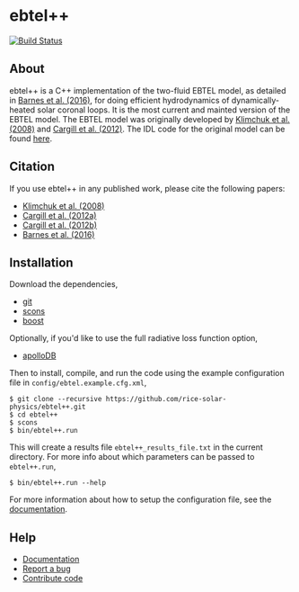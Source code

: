 # ebtel++
[![Build Status](https://travis-ci.org/rice-solar-physics/ebtelPlusPlus.svg?branch=master)](https://travis-ci.org/rice-solar-physics/ebtelPlusPlus)

## About
ebtel++ is a C++ implementation of the two-fluid EBTEL model, as detailed in [Barnes et al. (2016)](http://adsabs.harvard.edu/abs/2016arXiv160804776B), for doing efficient hydrodynamics of dynamically-heated solar coronal loops. It is the most current and mainted version of the EBTEL model. The EBTEL model was originally developed by [Klimchuk et al. (2008)](http://adsabs.harvard.edu/abs/2008ApJ...682.1351K) and [Cargill et al. (2012)](http://adsabs.harvard.edu/abs/2012ApJ...752..161C). The IDL code for the original model can be found [here](https://github.com/rice-solar-physics/EBTEL).

## Citation
If you use ebtel++ in any published work, please cite the following papers:

* [Klimchuk et al. (2008)](http://adsabs.harvard.edu/abs/2008ApJ...682.1351K)
* [Cargill et al. (2012a)](http://adsabs.harvard.edu/abs/2012ApJ...752..161C)
* [Cargill et al. (2012b)](http://adsabs.harvard.edu/abs/2012ApJ...758....5C)
* [Barnes et al. (2016)](http://adsabs.harvard.edu/abs/2016arXiv160804776B)

## Installation
Download the dependencies,
* [git](https://git-scm.com/)
* [scons](http://scons.org/)
* [boost](http://www.boost.org/)

Optionally, if you'd like to use the full radiative loss function option,
* [apolloDB](https://github.com/rice-solar-physics/apolloDB)

Then to install, compile, and run the code using the example configuration file in `config/ebtel.example.cfg.xml`,
```Shell
$ git clone --recursive https://github.com/rice-solar-physics/ebtel++.git
$ cd ebtel++
$ scons
$ bin/ebtel++.run
```
This will create a results file `ebtel++_results_file.txt` in the current directory. For more info about which parameters can be passed to `ebtel++.run`,
```Shell
$ bin/ebtel++.run --help
```

For more information about how to setup the configuration file, see the [documentation](#).

## Help
* [Documentation](#)
* [Report a bug](https://github.com/rice-solar-physics/ebtelPlusPlus/issues)
* [Contribute code](https://github.com/rice-solar-physics/ebtelPlusPlus/pulls)
